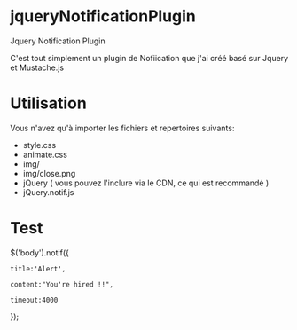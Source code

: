 jqueryNotificationPlugin
========================

Jquery Notification Plugin

C'est tout simplement un plugin de Nofiication que j'ai créé basé sur Jquery et Mustache.js

Utilisation
===========

Vous n'avez qu'à importer les fichiers et repertoires suivants:

- style.css
- animate.css
- img/
- img/close.png
- jQuery ( vous pouvez l'inclure via le CDN, ce qui est recommandé )
- jQuery.notif.js


Test
====

$('body').notif({

	title:'Alert',
	
	content:"You're hired !!",
	
	timeout:4000
	
});
